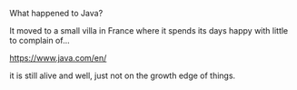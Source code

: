 What happened to Java?

It moved to a small villa in France where it spends its
days happy with little to complain of...

https://www.java.com/en/

it is still alive and well, just not on the growth edge of
things.
